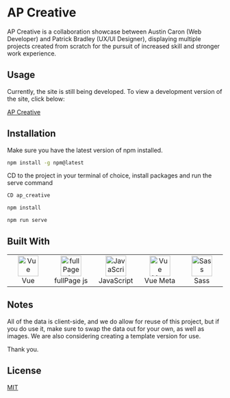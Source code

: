 # AP Creative

AP Creative is a collaboration showcase between Austin Caron (Web Developer) and Patrick Bradley (UX/UI Designer), displaying multiple projects created from scratch for the pursuit of increased skill and stronger work experience.

## Usage

Currently, the site is still being developed. To view a development version of the site, click below:

[AP Creative](https://apcreative-5c001.web.app/)

## Installation

Make sure you have the latest version of npm installed.

```bash
npm install -g npm@latest
```

CD to the project in your terminal of choice, install packages and run the serve command

```bash
CD ap_creative

npm install

npm run serve
```

## Built With

<table>
  <tr>
  <td align="center" width="96">
        <img src="https://upload.wikimedia.org/wikipedia/commons/thumb/9/95/Vue.js_Logo_2.svg/555px-Vue.js_Logo_2.svg.png" width="48" height="48" alt="Vue" />
      <br>Vue
    </td>
    <td align="center" width="96">
        <img src="https://camo.githubusercontent.com/87f1f620d7a5d3c3f0e4e5f6556a7b57e344bd786bae8d7ca6ab1a9b4aeb8d95/68747470733a2f2f7261772e6769746875622e636f6d2f616c7661726f747269676f2f66756c6c506167652e6a732f6d61737465722f6578616d706c65732f696d67732f696e74726f2e706e67" width="48" height="48" alt="fullPage js" />
      <br>fullPage js
    </td>
    <td align="center" width="96">
        <img src="https://upload.wikimedia.org/wikipedia/commons/thumb/9/99/Unofficial_JavaScript_logo_2.svg/1024px-Unofficial_JavaScript_logo_2.svg.png" width="48" height="48" alt="JavaScript" />
      <br>JavaScript
    </td>
    <td align="center" width="96">
        <img src="https://vue-meta.nuxtjs.org/vue-meta.png" width="48" height="48" alt="Vue Meta" />
      <br>Vue Meta
    </td>
    <td align="center" width="96">
        <img src="https://upload.wikimedia.org/wikipedia/commons/thumb/9/96/Sass_Logo_Color.svg/1280px-Sass_Logo_Color.svg.png" width="48" height="48" alt="Sass" />
      <br>Sass
    </td>
  </tr>
</table>



## Notes
All of the data is client-side, and we do allow for reuse of this project, but if you do use it, make sure to swap the data out for your own, as well as images. We are also considering creating a template version for use.

Thank you.

## License
[MIT](https://choosealicense.com/licenses/mit/)
